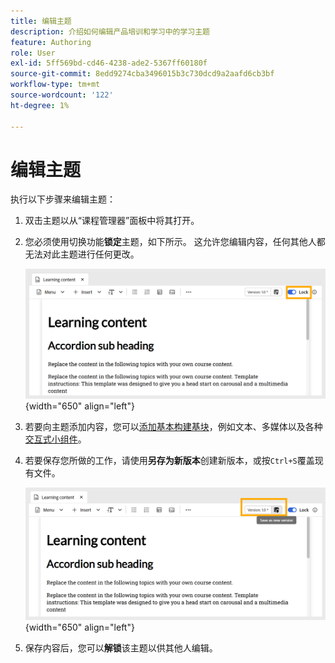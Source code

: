 ```yaml
---
title: 编辑主题
description: 介绍如何编辑产品培训和学习中的学习主题
feature: Authoring
role: User
exl-id: 5ff569bd-cd46-4238-ade2-5367ff60180f
source-git-commit: 8edd9274cba3496015b3c730dcd9a2aafd6cb3bf
workflow-type: tm+mt
source-wordcount: '122'
ht-degree: 1%

---
```


# 编辑主题

执行以下步骤来编辑主题：

1. 双击主题以从“课程管理器”面板中将其打开。
1. 您必须使用切换功能&#x200B;**锁定**&#x200B;主题，如下所示。 这允许您编辑内容，任何其他人都无法对此主题进行任何更改。

   ![](assets/lock-learning-content.png){width="650" align="left"}

1. 若要向主题添加内容，您可以[添加基本构建基块](./lc-basic-blocks.md)，例如文本、多媒体以及各种[交互式小组件](./lc-widgets.md)。
1. 若要保存您所做的工作，请使用&#x200B;**另存为新版本**&#x200B;创建新版本，或按`Ctrl+S`覆盖现有文件。

   ![](assets/saving-learning-content.png){width="650" align="left"}

1. 保存内容后，您可以&#x200B;**解锁**&#x200B;该主题以供其他人编辑。
